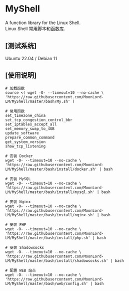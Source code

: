 # MyShell
A function library for the Linux Shell.  
Linux Shell 常用脚本和函数库.  

## [测试系统]
Ubuntu 22.04 / Debian 11  

## [使用说明]

    # 加载函数
    source <( wget -O- --timeout=10 --no-cache \
    'https://raw.githubusercontent.com/MoonLord-LM/MyShell/master/bash/My.sh' )

    # 常用函数
    set_timezone_china
    set_tcp_congestion_control_bbr
    set_iptables_accept_all
    set_memory_swap_to_4GB
    update_software
    prepare_common_command
    get_system_version
    show_tcp_listening

    # 安装 Docker
    wget -O- --timeout=10 --no-cache \
    'https://raw.githubusercontent.com/MoonLord-LM/MyShell/master/bash/install/docker.sh' | bash

    # 安装 MySQL
    wget -O- --timeout=10 --no-cache \
    'https://raw.githubusercontent.com/MoonLord-LM/MyShell/master/bash/install/mysql.sh' | bash

    # 安装 Nginx
    wget -O- --timeout=10 --no-cache \
    'https://raw.githubusercontent.com/MoonLord-LM/MyShell/master/bash/install/nginx.sh' | bash

    # 安装 PHP
    wget -O- --timeout=10 --no-cache \
    'https://raw.githubusercontent.com/MoonLord-LM/MyShell/master/bash/install/php.sh' | bash

    # 安装 Shadowsocks
    wget -O- --timeout=10 --no-cache \
    'https://raw.githubusercontent.com/MoonLord-LM/MyShell/master/bash/install/shadowsocks.sh' | bash

    # 配置 WEB 站点
    wget -O- --timeout=10 --no-cache \
    'https://raw.githubusercontent.com/MoonLord-LM/MyShell/master/bash/web/config.sh' | bash


